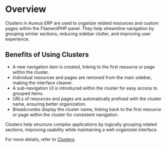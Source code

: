 # **Overview**

Clusters in Aureus ERP are used to organize related resources and custom pages within the FilamentPHP panel. They help streamline navigation by grouping similar sections, reducing sidebar clutter, and improving user experience.

## **Benefits of Using Clusters**

- A new navigation item is created, linking to the first resource or page within the cluster.
- Individual resources and pages are removed from the main sidebar, making the interface cleaner.
- A sub-navigation UI is introduced within the cluster for easy access to grouped items.
- URLs of resources and pages are automatically prefixed with the cluster name, ensuring better organization.
- Breadcrumbs display the cluster name, linking back to the first resource or page within the cluster for consistent navigation.

Clusters help structure complex applications by logically grouping related sections, improving usability while maintaining a well-organized interface.

For more details, refer to [Clusters](../getting-started/clusters.md).
